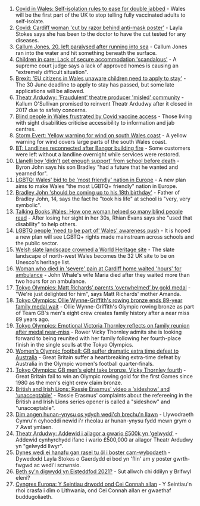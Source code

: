1. [Covid in Wales: Self-isolation rules to ease for double jabbed](https://www.bbc.co.uk/news/uk-wales-politics-58013131) - Wales will be the first part of the UK to stop telling fully vaccinated adults to self-isolate.
2. [Covid: Cardiff woman 'cut by razor behind anti-mask poster'](https://www.bbc.co.uk/news/uk-wales-58020985) - Layla Stokes says she has been to the doctor to have the cut tested for any diseases.
3. [Callum Jones, 20, left paralysed after running into sea](https://www.bbc.co.uk/news/uk-wales-58009262) - Callum Jones ran into the water and hit something beneath the surface.
4. [Children in care: Lack of secure accommodation 'scandalous'](https://www.bbc.co.uk/news/uk-wales-58025443) - A supreme court judge says a lack of approved homes is causing an "extremely difficult situation".
5. [Brexit: 'EU citizens in Wales unaware children need to apply to stay'](https://www.bbc.co.uk/news/uk-wales-58015546) - The 30 June deadline to apply to stay has passed, but some late applications will be allowed.
6. [Theatr Ardudwy: 'Fraudulent' theatre producer 'misled' community](https://www.bbc.co.uk/news/uk-wales-58023864) - Kallum O'Sullivan promised to reinvent Theatr Ardudwy after it closed in 2017 due to safety concerns.
7. [Blind people in Wales frustrated by Covid vaccine access](https://www.bbc.co.uk/news/uk-wales-58013982) - Those living with sight disabilities criticise accessibility to information and jab centres.
8. [Storm Evert: Yellow warning for wind on south Wales coast](https://www.bbc.co.uk/news/uk-wales-58023667) - A yellow warning for wind covers large parts of the south Wales coast.
9. [BT: Landlines reconnected after Bangor building fire](https://www.bbc.co.uk/news/uk-wales-58025442) - Some customers were left without a landline overnight while services were restored.
10. [Llanelli boy 'didn't get enough support' from school before death](https://www.bbc.co.uk/news/uk-wales-58011859) - Byron John says his son Bradley "had a future that he wanted and yearned for".
11. [LGBTQ: Wales' bid to be 'most friendly' nation in Europe](https://www.bbc.co.uk/news/uk-wales-57986732) - A new plan aims to make Wales "the most LGBTQ+ friendly" nation in Europe.
12. [Bradley John 'should be coming up to his 18th birthday'](https://www.bbc.co.uk/news/uk-wales-58019640) - Father of Bradley John, 14, says the fact he "took his life" at school is "very, very symbolic".
13. [Talking Books Wales: How one woman helped so many blind people read](https://www.bbc.co.uk/news/uk-wales-58018316) - After losing her sight in her 30s, Rhian Evans says she "used that disability" to help others.
14. [LGBTQ people 'need to be part of' Wales' awareness push](https://www.bbc.co.uk/news/uk-wales-58001743) - It is hoped a new plan will see LGBTQ+ rights made mainstream across schools and the public sector.
15. [Welsh slate landscape crowned a World Heritage site](https://www.bbc.co.uk/news/uk-wales-58007018) - The slate landscape of north-west Wales becomes the 32 UK site to be on Unesco's heritage list.
16. [Woman who died in 'severe' pain at Cardiff home waited 'hours' for ambulance](https://www.bbc.co.uk/news/uk-wales-58006259) - John Whale's wife Maria died after they waited more than two hours for an ambulance.
17. [Tokyo Olympics: Matt Richards’ parents ‘overwhelmed’ by gold medal](https://www.bbc.co.uk/news/uk-wales-57999903) - "We're just delighted for him", says Matt Richards' mother Amanda.
18. [Tokyo Olympics: Ollie Wynne-Griffith's rowing bronze ends 89-year family medal wait](https://www.bbc.co.uk/sport/olympics/58023878) - Ollie Wynne-Griffith's Olympic rowing bronze as part of Team GB's men's eight crew creates family history after a near miss 89 years ago.
19. [Tokyo Olympics: Emotional Victoria Thornley reflects on family reunion after medal near-miss](https://www.bbc.co.uk/sport/av/olympics/58023958) - Rower Vicky Thornley admits she is looking forward to being reunited with her family following her fourth-place finish in the single sculls at the Tokyo Olympics.
20. [Women's Olympic football: GB suffer dramatic extra time defeat to Australia](https://www.bbc.co.uk/sport/football/58013894) - Great Britain suffer a heartbreaking extra-time defeat by Australia in the Olympic women's football quarter-finals.
21. [Tokyo Olympics: GB men's eight take bronze, Vicky Thornley fourth](https://www.bbc.co.uk/sport/olympics/58021565) - Great Britain fail to win an Olympic rowing gold for the first Games since 1980 as the men's eight crew claim bronze.
22. [British and Irish Lions: Rassie Erasmus' video a 'sideshow' and 'unacceptable'](https://www.bbc.co.uk/sport/rugby-union/58025942) - Rassie Erasmus' complaints about the refereeing in the British and Irish Lions series opener is called a "sideshow" and "unacceptable".
23. [Dim angen hunan-ynysu os ydych wedi'ch brechu'n llawn](https://www.bbc.co.uk/newyddion/58019282) - Llywodraeth Cymru'n cyhoeddi newid i'r rheolau ar hunan-ynysu fydd mewn grym o 7 Awst ymlaen.
24. [Theatr Ardudwy: Addewid i ailagor a gwario £500k yn 'gelwydd'](https://www.bbc.co.uk/newyddion/58003945) - Addewid cynhyrchydd ifanc i wario £500,000 ar ailagor Theatr Ardudwy yn "gelwydd llwyr".
25. [Dynes wedi ei hanafu gan rasel tu ôl i boster cam-wybodaeth](https://www.bbc.co.uk/newyddion/58026942) - Dywedodd Layla Stokes o Gaerdydd ei bod yn 'flin' am y poster gwrth-fwgwd ac wedi'i scrwnsio.
26. [Beth sy'n digwydd yn Eisteddfod 2021?](https://www.bbc.co.uk/newyddion/57984353) - Sut allwch chi ddilyn y Brifwyl eleni?
27. [Cyngres Europa: Y Seintiau drwodd ond Cei Connah allan](https://www.bbc.co.uk/newyddion/58003948) - Y Seintiau'n rhoi crasfa i dîm o Lithwania, ond Cei Connah allan er gwaethaf buddugoliaeth.
